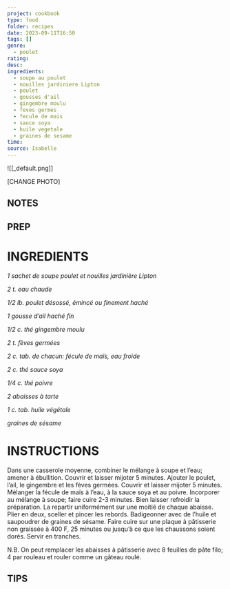 ```yaml
---
project: cookbook
type: food
folder: recipes
date: 2023-09-11T16:50
tags: []
genre:
  - poulet
rating: 
desc: 
ingredients:
  - soupe au poulet
  - nouilles jardiniere Lipton
  - poulet
  - gousses d'ail
  - gingembre moulu
  - feves germes
  - fecule de mais
  - sauce soya
  - huile vegetale
  - graines de sesame
time: 
source: Isabelle
---
```


![[_default.png]]

[CHANGE PHOTO]


## NOTES




## PREP


# INGREDIENTS

_1 sachet de soupe poulet et nouilles_
_jardinière Lipton_

_2 t. eau chaude_

_1/2 lb. poulet désossé, émincé ou_
_finement haché_

_1 gousse d’ail haché fin_

_1/2 c. thé gingembre moulu_

_2 t. fèves germées_

_2 c. tab. de chacun: fécule de maïs, eau_
_froide_

_2 c. thé sauce soya_

_1/4 c. thé poivre_

_2 abaisses à tarte_

_1 c. tab. huile végétale_

_graines de sésame_




# INSTRUCTIONS

Dans une casserole moyenne, combiner le
mélange à soupe et l’eau; amener à ébullition.
Couvrir et laisser mijoter 5 minutes. Ajouter le
poulet, l’ail, le gingembre et les fèves germées.
Couvrir et laisser mijoter 5 minutes. Mélanger
la fécule de maïs à l’eau, à la sauce soya et
au poivre. Incorporer au mélange à soupe;
faire cuire 2-3 minutes. Bien laisser refroidir
la préparation. La repartir uniformément sur
une moitié de chaque abaisse. Plier en deux,
sceller et pincer les rebords. Badigeonner
avec de l’huile et saupoudrer de graines de
sésame. Faire cuire sur une plaque à pâtisserie
non graissée à 400 F, 25 minutes ou
jusqu’à ce que les chaussons soient dorés.
Servir en tranches.

N.B. On peut remplacer les abaisses à pâtisserie
avec 8 feuilles de pâte filo; 4 par rouleau
et rouler comme un gâteau roulé.


## TIPS




